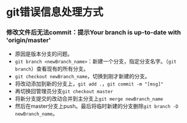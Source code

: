 # git错误信息处理方式

### 修改文件后无法commit：提示Your branch is up-to-date with 'origin/master'

* 原因是版本分支的问题。
* `git branch <newBranch_name>`：新建一个分支，指定分支名字。（`git branch`）查看现有的所有分支。
* `git checkout newBranch_name`，切换到刚才新建的分支。
* 将改动添加到新的分支上，`git add .`，`git commit -m "[msg]"`
* 再切换回管理员分支`git checkout master`
* 将新分支提交的改动合并到主分支上`git merge newBranch_name`
* 然后在master分支上push。最后将临时新建的分支删除`git branch -D newBranch_name`。

